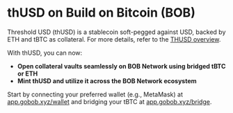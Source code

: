# thUSD on Build on Bitcoin (BOB)

Threshold USD (thUSD) is a stablecoin soft-pegged against USD, backed by ETH and tBTC as collateral. For more details, refer to the [THUSD overview](https://docs.threshold.network/applications/threshold-usd/overview-of-thusd).

With thUSD, you can now:

* **Open collateral vaults seamlessly on BOB Network using bridged tBTC or ETH**
* **Mint thUSD and utilize it across the BOB Network ecosystem**

Start by connecting your preferred wallet (e.g., MetaMask) at [app.gobob.xyz/wallet](https://app.gobob.xyz/wallet) and bridging your tBTC at [app.gobob.xyz/bridge](https://app.gobob.xyz/bridge).

